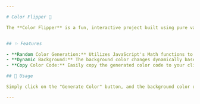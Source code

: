 ```yaml
---

# Color Flipper 🎨

The **Color Flipper** is a fun, interactive project built using pure vanilla JavaScript. With just a click of a button, you can generate a completely random color and watch as the background color of the page transforms!


## ✨ Features

- **Random Color Generation:** Utilizes JavaScript's Math functions to create a totally random hex color code.
- **Dynamic Background:** The background color changes dynamically based on the generated color, offering a visual treat.
- **Copy Color Code:** Easily copy the generated color code to your clipboard for use elsewhere.

## 🚀 Usage

Simply click on the "Generate Color" button, and the background color of the page will change to a random color. The hex code of the generated color will also be displayed, which you can copy and use as needed.

---
```

